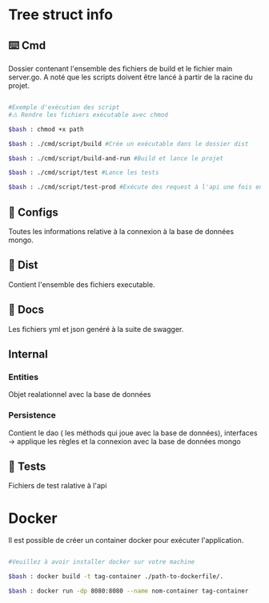 # Tree struct info

## ⌨️ Cmd
Dossier contenant l'ensemble des fichiers de build et le fichier main server.go. A noté que les scripts doivent être lancé à partir de la racine du projet.

```bash

#Exemple d'exécution des script
#⚠️ Rendre les fichiers exécutable avec chmod

$bash : chmod +x path

$bash : ./cmd/script/build #Crée un exécutable dans le dossier dist

$bash : ./cmd/script/build-and-run #Build et lance le projet

$bash : ./cmd/script/test #Lance les tests

$bash : ./cmd/script/test-prod #Exécute des request à l'api une fois en production

```

## 🔑 Configs
Toutes les informations relative à la connexion à la base de données mongo.

## 📁 Dist
Contient l'ensemble des fichiers executable.

## 📄 Docs
Les fichiers yml et json genéré à la suite de swagger.

## Internal

### Entities
Objet realationnel avec la base de données

### Persistence
Contient le dao ( les méthods qui joue avec la base de données), interfaces -> applique les règles et la connexion avec la base de données mongo

## 🧪 Tests
Fichiers de test ralative à l'api

# Docker
Il est possible de créer un container docker pour exécuter l'application.

```bash

#Veuillez à avoir installer docker sur votre machine

$bash : docker build -t tag-container ./path-to-dockerfile/.

$bash : docker run -dp 8080:8080 --name nom-container tag-container

```